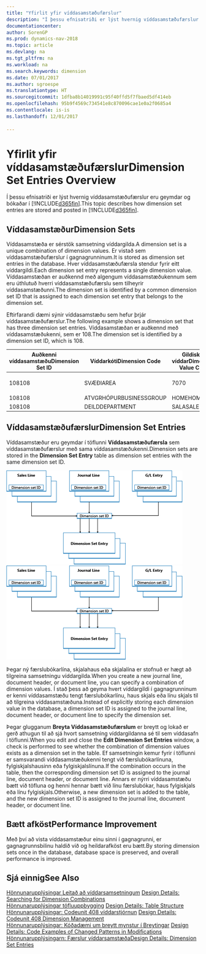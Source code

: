 ```yaml
---
title: "Yfirlit yfir víddasamstæðufærslur"
description: "Í þessu efnisatriði er lýst hvernig víddasamstæðufærslur eru geymdar og bókaðar í [!INCLUDE[d365fin](includes/d365fin_md.md)]."
documentationcenter: 
author: SorenGP
ms.prod: dynamics-nav-2018
ms.topic: article
ms.devlang: na
ms.tgt_pltfrm: na
ms.workload: na
ms.search.keywords: dimension
ms.date: 07/01/2017
ms.author: sgroespe
ms.translationtype: HT
ms.sourcegitcommit: 1dfba8b14019991c95f40ffd5f7fbaed5df414eb
ms.openlocfilehash: 95b9f4569c734541e8c870096cae1e0a2f0685a4
ms.contentlocale: is-is
ms.lasthandoff: 12/01/2017

---
```

# <a name="dimension-set-entries-overview"></a><span data-ttu-id="6da39-103">Yfirlit yfir víddasamstæðufærslur</span><span class="sxs-lookup"><span data-stu-id="6da39-103">Dimension Set Entries Overview</span></span>
<span data-ttu-id="6da39-104">Í þessu efnisatriði er lýst hvernig víddasamstæðufærslur eru geymdar og bókaðar í [!INCLUDE[d365fin](includes/d365fin_md.md)].</span><span class="sxs-lookup"><span data-stu-id="6da39-104">This topic describes how dimension set entries are stored and posted in [!INCLUDE[d365fin](includes/d365fin_md.md)].</span></span>  
  
## <a name="dimension-sets"></a><span data-ttu-id="6da39-105">Víddasamstæður</span><span class="sxs-lookup"><span data-stu-id="6da39-105">Dimension Sets</span></span>  
<span data-ttu-id="6da39-106">Víddasamstæða er sérstök samsetning víddargilda.</span><span class="sxs-lookup"><span data-stu-id="6da39-106">A dimension set is a unique combination of dimension values.</span></span> <span data-ttu-id="6da39-107">Er vistað sem víddasamstæðufærslur í gagnagrunninum.</span><span class="sxs-lookup"><span data-stu-id="6da39-107">It is stored as dimension set entries in the database.</span></span> <span data-ttu-id="6da39-108">Hver víddasamstæðufærsla stendur fyrir eitt víddargildi.</span><span class="sxs-lookup"><span data-stu-id="6da39-108">Each dimension set entry represents a single dimension value.</span></span> <span data-ttu-id="6da39-109">Víddasamstæðan er auðkennd með algengum víddasamstæðukennum sem eru úthlutuð hverri víddasamstæðufærslu sem tilheyrir víddasamstæðunni.</span><span class="sxs-lookup"><span data-stu-id="6da39-109">The dimension set is identified by a common dimension set ID that is assigned to each dimension set entry that belongs to the dimension set.</span></span>  
  
<span data-ttu-id="6da39-110">Eftirfarandi dæmi sýnir víddasamstæðu sem hefur þrjár víddasamstæðufærslur.</span><span class="sxs-lookup"><span data-stu-id="6da39-110">The following example shows a dimension set that has three dimension set entries.</span></span> <span data-ttu-id="6da39-111">Víddasamstæðan er auðkennd með víddasamstæðukenni, sem er 108.</span><span class="sxs-lookup"><span data-stu-id="6da39-111">The dimension set is identified by a dimension set ID, which is 108.</span></span>  
  
|<span data-ttu-id="6da39-112">Auðkenni víddasamstæðu</span><span class="sxs-lookup"><span data-stu-id="6da39-112">Dimension Set ID</span></span>|<span data-ttu-id="6da39-113">Víddarkóti</span><span class="sxs-lookup"><span data-stu-id="6da39-113">Dimension Code</span></span>|<span data-ttu-id="6da39-114">Gildiskóti víddar</span><span class="sxs-lookup"><span data-stu-id="6da39-114">Dimension Value Code</span></span>|<span data-ttu-id="6da39-115">Nafn víddagildis</span><span class="sxs-lookup"><span data-stu-id="6da39-115">Dimension Value Name</span></span>|  
|----------------------|--------------------|--------------------------|--------------------------|  
|<span data-ttu-id="6da39-116">108</span><span class="sxs-lookup"><span data-stu-id="6da39-116">108</span></span>|<span data-ttu-id="6da39-117">SVÆÐI</span><span class="sxs-lookup"><span data-stu-id="6da39-117">AREA</span></span>|<span data-ttu-id="6da39-118">70</span><span class="sxs-lookup"><span data-stu-id="6da39-118">70</span></span>|<span data-ttu-id="6da39-119">Norður Ameríka</span><span class="sxs-lookup"><span data-stu-id="6da39-119">America North</span></span>|  
|<span data-ttu-id="6da39-120">108</span><span class="sxs-lookup"><span data-stu-id="6da39-120">108</span></span>|<span data-ttu-id="6da39-121">ATVGRHÓPUR</span><span class="sxs-lookup"><span data-stu-id="6da39-121">BUSINESSGROUP</span></span>|<span data-ttu-id="6da39-122">HOME</span><span class="sxs-lookup"><span data-stu-id="6da39-122">HOME</span></span>|<span data-ttu-id="6da39-123">Heimili</span><span class="sxs-lookup"><span data-stu-id="6da39-123">Home</span></span>|  
|<span data-ttu-id="6da39-124">108</span><span class="sxs-lookup"><span data-stu-id="6da39-124">108</span></span>|<span data-ttu-id="6da39-125">DEILD</span><span class="sxs-lookup"><span data-stu-id="6da39-125">DEPARTMENT</span></span>|<span data-ttu-id="6da39-126">SALA</span><span class="sxs-lookup"><span data-stu-id="6da39-126">SALES</span></span>|<span data-ttu-id="6da39-127">Sala</span><span class="sxs-lookup"><span data-stu-id="6da39-127">Sales</span></span>|  
  
## <a name="dimension-set-entries"></a><span data-ttu-id="6da39-128">Víddasamstæðufærslur</span><span class="sxs-lookup"><span data-stu-id="6da39-128">Dimension Set Entries</span></span>  
<span data-ttu-id="6da39-129">Víddasamstæður eru geymdar í töflunni **Víddasamstæðufærsla** sem víddasamstæðufærslur með sama víddasamstæðukenni.</span><span class="sxs-lookup"><span data-stu-id="6da39-129">Dimension sets are stored in the **Dimension Set Entry** table as dimension set entries with the same dimension set ID.</span></span>  
  
<span data-ttu-id="6da39-130">![Víddafærsluryfirlit](media/dimensionentrynav7.png "DimensionEntryNAV7")</span><span class="sxs-lookup"><span data-stu-id="6da39-130">![Dimension Entry overview](media/dimensionentrynav7.png "DimensionEntryNAV7")</span></span>  
  
<span data-ttu-id="6da39-131">Þegar ný færslubókarlína, skjalahaus eða skjalalína er stofnuð er hægt að tilgreina samsetningu víddargilda.</span><span class="sxs-lookup"><span data-stu-id="6da39-131">When you create a new journal line, document header, or document line, you can specify a combination of dimension values.</span></span> <span data-ttu-id="6da39-132">Í stað þess að geyma hvert víddargildi í gagnagrunninum er kenni víddasamstæðu tengt færslubókarlínu, haus skjals eða línu skjals til að tilgreina víddasamstæðuna.</span><span class="sxs-lookup"><span data-stu-id="6da39-132">Instead of explicitly storing each dimension value in the database, a dimension set ID is assigned to the journal line, document header, or document line to specify the dimension set.</span></span>  
  
<span data-ttu-id="6da39-133">Þegar glugganum **Breyta Víddasamstæðufærslum** er breytt og lokað er gerð athugun til að sjá hvort samsetning víddargildanna sé til sem víddasafn í töflunni.</span><span class="sxs-lookup"><span data-stu-id="6da39-133">When you edit and close the **Edit Dimension Set Entries** window, a check is performed to see whether the combination of dimension values exists as a dimension set in the table.</span></span> <span data-ttu-id="6da39-134">Ef samsetningin kemur fyrir í töflunni er samsvarandi víddasamstæðukenni tengt við færslubókarlínuna, fylgiskjalshausinn eða fylgiskjalslínuna.</span><span class="sxs-lookup"><span data-stu-id="6da39-134">If the combination occurs in the table, then the corresponding dimension set ID is assigned to the journal line, document header, or document line.</span></span> <span data-ttu-id="6da39-135">Annars er nýrri víddasamstæðu bætt við töfluna og henni hennar bætt við línu færslubókar, haus fylgiskjals eða línu fylgiskjals.</span><span class="sxs-lookup"><span data-stu-id="6da39-135">Otherwise, a new dimension set is added to the table, and the new dimension set ID is assigned to the journal line, document header, or document line.</span></span>  
  
## <a name="performance-improvement"></a><span data-ttu-id="6da39-136">Bætt afköst</span><span class="sxs-lookup"><span data-stu-id="6da39-136">Performance Improvement</span></span>  
<span data-ttu-id="6da39-137">Með því að vista víddasamstæður einu sinni í gagnagrunni, er gagnagrunnsbilinu haldið við og heildarafköst eru bætt.</span><span class="sxs-lookup"><span data-stu-id="6da39-137">By storing dimension sets once in the database, database space is preserved, and overall performance is improved.</span></span>  
  
## <a name="see-also"></a><span data-ttu-id="6da39-138">Sjá einnig</span><span class="sxs-lookup"><span data-stu-id="6da39-138">See Also</span></span>  
<span data-ttu-id="6da39-139">[Hönnunarupplýsingar Leitað að víddarsamsetningum](design-details-searching-for-dimension-combinations.md) </span><span class="sxs-lookup"><span data-stu-id="6da39-139">[Design Details: Searching for Dimension Combinations](design-details-searching-for-dimension-combinations.md) </span></span>  
<span data-ttu-id="6da39-140">[Hönnunarupplýsingar töfluuppbygging](design-details-table-structure.md) </span><span class="sxs-lookup"><span data-stu-id="6da39-140">[Design Details: Table Structure](design-details-table-structure.md) </span></span>  
<span data-ttu-id="6da39-141">[Hönnunarupplýsingar: Codeunit 408 víddarstjórnun](design-details-codeunit-408-dimension-management.md) </span><span class="sxs-lookup"><span data-stu-id="6da39-141">[Design Details: Codeunit 408 Dimension Management](design-details-codeunit-408-dimension-management.md) </span></span>  
<span data-ttu-id="6da39-142">[Hönnunarupplýsingar: Kóðadæmi um breytt mynstur í Breytingar](design-details-code-examples-of-changed-patterns-in-modifications.md) </span><span class="sxs-lookup"><span data-stu-id="6da39-142">[Design Details: Code Examples of Changed Patterns in Modifications](design-details-code-examples-of-changed-patterns-in-modifications.md) </span></span>  
[<span data-ttu-id="6da39-143">Hönnunarupplýsingarn: Færslur víddarsamstæða</span><span class="sxs-lookup"><span data-stu-id="6da39-143">Design Details: Dimension Set Entries</span></span>](design-details-dimension-set-entries.md)   

